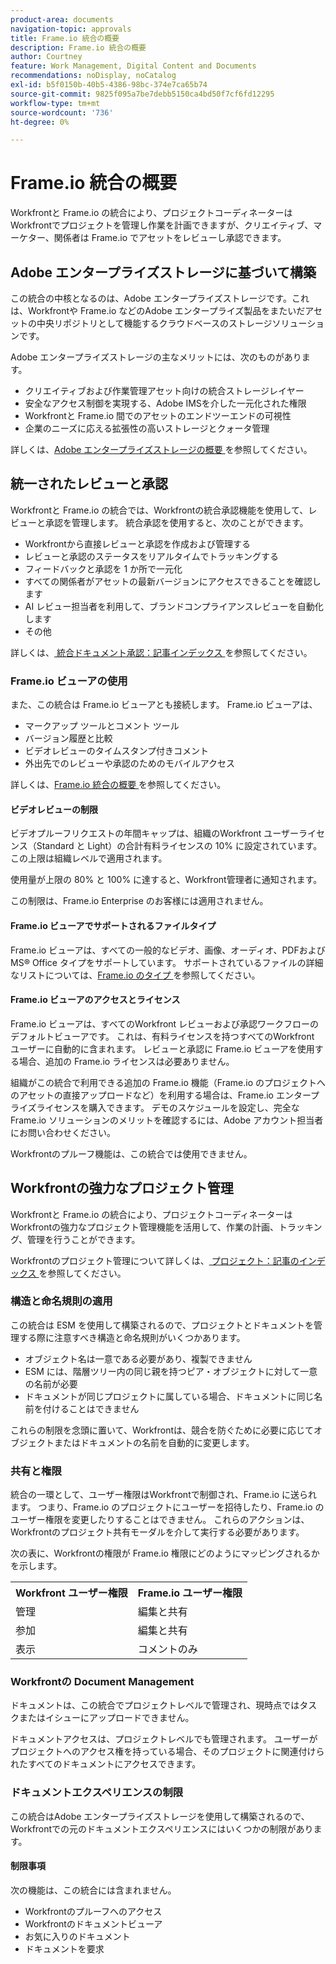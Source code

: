 ```yaml
---
product-area: documents
navigation-topic: approvals
title: Frame.io 統合の概要
description: Frame.io 統合の概要
author: Courtney
feature: Work Management, Digital Content and Documents
recommendations: noDisplay, noCatalog
exl-id: b5f0150b-40b5-4386-98bc-374e7ca65b74
source-git-commit: 9825f095a7be7debb5150ca4bd50f7cf6fd12295
workflow-type: tm+mt
source-wordcount: '736'
ht-degree: 0%

---
```


# Frame.io 統合の概要

Workfrontと Frame.io の統合により、プロジェクトコーディネーターはWorkfrontでプロジェクトを管理し作業を計画できますが、クリエイティブ、マーケター、関係者は Frame.io でアセットをレビューし承認できます。

## Adobe エンタープライズストレージに基づいて構築

この統合の中核となるのは、Adobe エンタープライズストレージです。これは、Workfrontや Frame.io などのAdobe エンタープライズ製品をまたいだアセットの中央リポジトリとして機能するクラウドベースのストレージソリューションです。<!--, and Creative Cloud.-->

Adobe エンタープライズストレージの主なメリットには、次のものがあります。

* クリエイティブおよび作業管理アセット向けの統合ストレージレイヤー
* 安全なアクセス制御を実現する、Adobe IMSを介した一元化された権限
* Workfrontと Frame.io <!--, and Creative Cloud apps --> 間でのアセットのエンドツーエンドの可視性
* 企業のニーズに応える拡張性の高いストレージとクォータ管理

詳しくは、[Adobe エンタープライズストレージの概要 ](/help/quicksilver/review-and-approve-work/esm-overview.md) を参照してください。

## 統一されたレビューと承認

Workfrontと Frame.io の統合では、Workfrontの統合承認機能を使用して、レビューと承認を管理します。 統合承認を使用すると、次のことができます。

* Workfrontから直接レビューと承認を作成および管理する
* レビューと承認のステータスをリアルタイムでトラッキングする
* フィードバックと承認を 1 か所で一元化
* すべての関係者がアセットの最新バージョンにアクセスできることを確認します
* AI レビュー担当者を利用して、ブランドコンプライアンスレビューを自動化します
* その他

詳しくは、[ 統合ドキュメント承認：記事インデックス ](/help/quicksilver/review-and-approve-work/document-reviews-and-approvals/document-reviews-and-approvals.md) を参照してください。


### Frame.io ビューアの使用

また、この統合は Frame.io ビューアとも接続します。 Frame.io ビューアは、

* マークアップ ツールとコメント ツール
* バージョン履歴と比較
* ビデオレビューのタイムスタンプ付きコメント
* 外出先でのレビューや承認のためのモバイルアクセス

詳しくは、[Frame.io 統合の概要 ](/help/quicksilver/review-and-approve-work/native-integrations/frame-io/get-started-with-frame-integration.md) を参照してください。

#### ビデオレビューの制限

ビデオプルーフリクエストの年間キャップは、組織のWorkfront ユーザーライセンス（Standard と Light）の合計有料ライセンスの 10% に設定されています。 この上限は組織レベルで適用されます。

使用量が上限の 80% と 100% に達すると、Workfront管理者に通知されます。

この制限は、Frame.io Enterprise のお客様には適用されません。

#### Frame.io ビューアでサポートされるファイルタイプ

Frame.io ビューアは、すべての一般的なビデオ、画像、オーディオ、PDFおよび MS® Office タイプをサポートしています。 サポートされているファイルの詳細なリストについては、[Frame.io のタイプ ](https://help.frame.io/en/articles/9436564-supported-file-types-on-frame-io) を参照してください。

#### Frame.io ビューアのアクセスとライセンス

Frame.io ビューアは、すべてのWorkfront レビューおよび承認ワークフローのデフォルトビューアです。 これは、有料ライセンスを持つすべてのWorkfront ユーザーに自動的に含まれます。 レビューと承認に Frame.io ビューアを使用する場合、追加の Frame.io ライセンスは必要ありません。

組織がこの統合で利用できる追加の Frame.io 機能（Frame.io のプロジェクトへのアセットの直接アップロードなど）を利用する場合は、Frame.io エンタープライズライセンスを購入できます。 デモのスケジュールを設定し、完全な Frame.io ソリューションのメリットを確認するには、Adobe アカウント担当者にお問い合わせください。

Workfrontのプルーフ機能は、この統合では使用できません。

## Workfrontの強力なプロジェクト管理

Workfrontと Frame.io の統合により、プロジェクトコーディネーターはWorkfrontの強力なプロジェクト管理機能を活用して、作業の計画、トラッキング、管理を行うことができます。

Workfrontのプロジェクト管理について詳しくは、[ プロジェクト：記事のインデックス ](/help/quicksilver/manage-work/projects/create-projects/create-project.md) を参照してください。

### 構造と命名規則の適用

この統合は ESM を使用して構築されるので、プロジェクトとドキュメントを管理する際に注意すべき構造と命名規則がいくつかあります。

* オブジェクト名は一意である必要があり、複製できません
* ESM には、階層ツリー内の同じ親を持つピア・オブジェクトに対して一意の名前が必要
* ドキュメントが同じプロジェクトに属している場合、ドキュメントに同じ名前を付けることはできません

これらの制限を念頭に置いて、Workfrontは、競合を防ぐために必要に応じてオブジェクトまたはドキュメントの名前を自動的に変更します。

### 共有と権限

統合の一環として、ユーザー権限はWorkfrontで制御され、Frame.io に送られます。 つまり、Frame.io のプロジェクトにユーザーを招待したり、Frame.io のユーザー権限を変更したりすることはできません。 これらのアクションは、Workfrontのプロジェクト共有モーダルを介して実行する必要があります。

次の表に、Workfrontの権限が Frame.io 権限にどのようにマッピングされるかを示します。

<table>
<tr>
<th>Workfront ユーザー権限</th>
<th>Frame.io ユーザー権限</th>
</tr>
<tr>
<td>管理</td>
<td>編集と共有</td>
</tr>
<tr>
<td>参加</td>
<td>編集と共有</td>
</tr>
<tr>
<td>表示</td>
<td>コメントのみ</td>
</tr>
</table>



### Workfrontの Document Management

ドキュメントは、この統合でプロジェクトレベルで管理され、現時点ではタスクまたはイシューにアップロードできません。

ドキュメントアクセスは、プロジェクトレベルでも管理されます。 ユーザーがプロジェクトへのアクセス権を持っている場合、そのプロジェクトに関連付けられたすべてのドキュメントにアクセスできます。

### ドキュメントエクスペリエンスの制限

この統合はAdobe エンタープライズストレージを使用して構築されるので、Workfrontでの元のドキュメントエクスペリエンスにはいくつかの制限があります。

#### 制限事項

次の機能は、この統合には含まれません。

<!--* External document providers-->
* Workfrontのプルーフへのアクセス
* Workfrontのドキュメントビューア
* お気に入りのドキュメント
* ドキュメントを要求


<!--#### Temporary limitations

For now, the following capabilities are not available:

* Send documents to Adobe Experience Manager Assets
* Multi-stage approvals
* Upload documents to comments or updates in Workfront
* Upload documents to tasks or issues in Workfront-->
